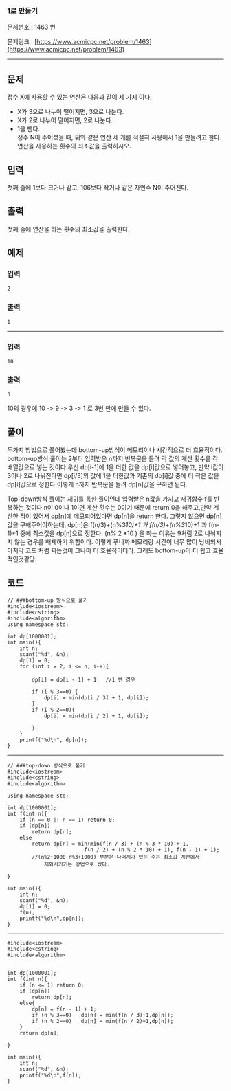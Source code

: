 ### 1로 만들기  ###

문제번호 : 1463 번

문제링크 : [https://www.acmicpc.net/problem/1463](https://www.acmicpc.net/problem/1463)

----------

## 문제 ##

정수 X에 사용할 수 있는 연산은 다음과 같이 세 가지 이다.

- X가 3으로 나누어 떨어지면, 3으로 나눈다.
- X가 2로 나누어 떨어지면, 2로 나눈다.
- 1을 뺀다.  
정수 N이 주어졌을 때, 위와 같은 연산 세 개를 적절히 사용해서 1을 만들려고 한다. 연산을 사용하는 횟수의 최소값을 출력하시오.

## 입력 ##

첫째 줄에 1보다 크거나 같고, 106보다 작거나 같은 자연수 N이 주어진다.

## 출력 ##

첫째 줄에 연산을 하는 횟수의 최소값을 출력한다.

## 예제 ##
### 입력 ###
    2
### 출력 ###
    1

-------
### 입력 ###
    10
### 출력 ###
    3

 10의 경우에 10 -> 9 -> 3 -> 1 로 3번 만에 만들 수 있다.
## 풀이 ##

두가지 방법으로 풀어봤는데 bottom-up방식이 메모리이나 시간적으로 더 효율적이다.  
bottom-up방식 풀이는 2부터 입력받은 n까지 빈복문을 돌려 각 값의 계산 횟수를 각 배열값으로 넣는 것이다.우선 dp[i-1]에 1을 더한 값을 dp[i]값으로 넣어놓고, 만약 i값이  3이나 2로 나눠진다면 dp[i/3]의 값에 1을 더한값과 기존의 dp[i]값 중에 더 작은 값을 dp[i]값으로 정한다.이렇게 n까지 반복문을 돌려 dp[n]값을 구하면 된다.

Top-down방식 풀이는 재귀를 통한 풀이인데 입력받은 n값을 가지고 재귀함수 f를 반복하는 것이다.n이 0이나 1이면 계산 횟수는 0이기 때문에 return 0을 해주고,만약 계산한 적이 있어서 dp[n]에 메모되어있다면 dp[n]을 return 한다. 그렇지 않으면 dp[n]값을 구해주어야하는데, dp[n]은 f(n/3)+(n%3*10)+1 과  f(n/3)+(n%3*10)+1 과 f(n-1)+1 중에 최소값을 dp[n]으로 정한다. (n% 2 *10 ) 을 하는 이유는 9처럼 2로 나눠지지 않는 경우를 배제하기 위함이다. 
이렇게 푸니까 메모리랑 시간이 너무 많이 낭비되서 마지막 코드 처럼 짜는것이 그나마 더 효율적이더라. 그래도 bottom-up이 더 쉽고 효율적인것같당. 


## 코드 ##
	
	// ###bottom-up 방식으로 풀기
	#include<iostream>
	#include<cstring>
	#include<algorithm>
	using namespace std;
	
	int dp[1000001];
	int main(){
		int n; 
		scanf("%d", &n);
		dp[1] = 0;
		for (int i = 2; i <= n; i++){
	
			dp[i] = dp[i - 1] + 1;	//1 뺀 경우 
	
			if (i % 3==0) {
				dp[i] = min(dp[i / 3] + 1, dp[i]); 
			}
			if (i % 2==0){
				dp[i] = min(dp[i / 2] + 1, dp[i]);
	
			}
		}
		printf("%d\n", dp[n]);
	}

---------

	// ###top-down 방식으로 풀기 
	#include<iostream>
	#include<cstring>
	#include<algorithm>
	
	using namespace std;
	
	int dp[1000001];
	int f(int n){
		if (n == 0 || n == 1) return 0;
		if (dp[n])
			return dp[n];
		else
			return dp[n] = min(min(f(n / 3) + (n % 3 * 10) + 1,
							 f(n / 2) + (n % 2 * 10) + 1), f(n - 1) + 1);
			//(n%2+1000 n%3+1000) 부분은 나머지가 있는 수는 최소값 계산에서 
				제외시키기는 방법으로 썼다. 
	
	}
	
	int main(){
		int n; 
		scanf("%d", &n);
		dp[1] = 0;
		f(n);
		printf("%d\n",dp[n]);
	}

-------

	#include<iostream>
	#include<cstring>
	#include<algorithm>
	

	int dp[1000001];
	int f(int n){
		if (n <= 1) return 0;
		if (dp[n])
			return dp[n];
		else{
			dp[n] = f(n - 1) + 1;
			if (n % 3==0)	dp[n] = min(f(n / 3)+1,dp[n]);
			if (n % 2==0)	dp[n] = min(f(n / 2)+1,dp[n]);
		}
		return dp[n];
	
	}
	
	int main(){
		int n; 
		scanf("%d", &n);
		printf("%d\n",f(n));
	}